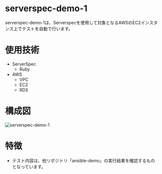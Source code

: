 # serverspec-demo-1
serverspec-demo-1は、Serverspecを使用して対象となるAWSのEC2インスタンス上でテストを自動で行います。  
# 使用技術
- ServerSpec
  - Ruby
- AWS
  - VPC
  - EC2
  - RDS
# 構成図
![serverspec-demo-1](https://user-images.githubusercontent.com/95961416/151158333-90b57921-4f49-4ed0-a299-8ab187d98ff3.png) 
# 特徴
- テスト内容は、他リポジトリ「ansible-demo」の実行結果を確認するものとなっています。
